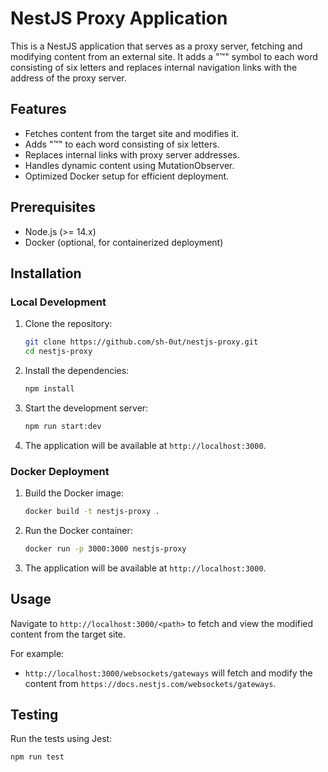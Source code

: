 # NestJS Proxy Application

This is a NestJS application that serves as a proxy server, fetching and modifying content from an external site. It adds a "™" symbol to each word consisting of six letters and replaces internal navigation links with the address of the proxy server.

## Features

- Fetches content from the target site and modifies it.
- Adds "™" to each word consisting of six letters.
- Replaces internal links with proxy server addresses.
- Handles dynamic content using MutationObserver.
- Optimized Docker setup for efficient deployment.

## Prerequisites

- Node.js (>= 14.x)
- Docker (optional, for containerized deployment)

## Installation

### Local Development

1. Clone the repository:

    ```bash
    git clone https://github.com/sh-0ut/nestjs-proxy.git
    cd nestjs-proxy
    ```

2. Install the dependencies:

    ```bash
    npm install
    ```

3. Start the development server:

    ```bash
    npm run start:dev
    ```

4. The application will be available at `http://localhost:3000`.

### Docker Deployment

1. Build the Docker image:

    ```bash
    docker build -t nestjs-proxy .
    ```

2. Run the Docker container:

    ```bash
    docker run -p 3000:3000 nestjs-proxy
    ```

3. The application will be available at `http://localhost:3000`.

## Usage

Navigate to `http://localhost:3000/<path>` to fetch and view the modified content from the target site.

For example:

- `http://localhost:3000/websockets/gateways` will fetch and modify the content from `https://docs.nestjs.com/websockets/gateways`.

## Testing

Run the tests using Jest:

```bash
npm run test
